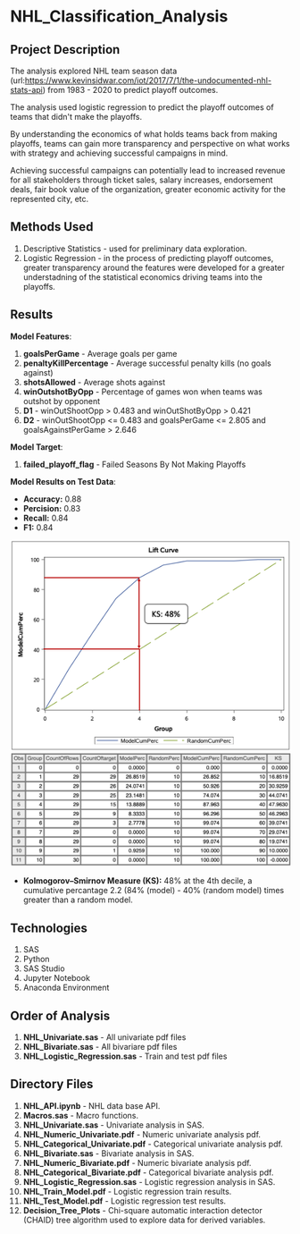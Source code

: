 # NHL_Classification_Analysis

## Project Description

The analysis explored NHL team season data (url:https://www.kevinsidwar.com/iot/2017/7/1/the-undocumented-nhl-stats-api) from 1983 - 2020 to predict playoff outcomes.

The analysis used logistic regression to predict the playoff outcomes of teams that didn't make the playoffs. 

By understanding the economics of what holds teams back from making playoffs, teams can gain more transparency and perspective on what works with strategy and achieving successful campaigns in mind.

Achieving successful campaigns can potentially lead to increased revenue for all stakeholders through ticket sales, salary increases, 
endorsement deals, fair book value of the organization, greater economic activity for the represented city, etc.  

## Methods Used

1) Descriptive Statistics - used for preliminary data exploration.
2) Logistic Regression - in the process of predicting playoff outcomes, greater transparency around the features were developed for a greater understadning of the statistical economics driving teams into the playoffs.

## Results 

**Model Features**:

1) **goalsPerGame** - Average goals per game
2) **penaltyKillPercentage** - Average successful penalty kills (no goals against)
3) **shotsAllowed** - Average shots against
4) **winOutshotByOpp** - Percentage of games won when teams was outshot by opponent
5) **D1** -  winOutShootOpp > 0.483 and winOutShotByOpp > 0.421
6) **D2** - winOutShootOpp <= 0.483 and goalsPerGame <= 2.805 and goalsAgainstPerGame > 2.646

**Model Target**:

1) **failed_playoff_flag** -  Failed Seasons By Not Making Playoffs

**Model Results on Test Data**:

* **Accuracy:** 0.88
* **Percision:** 0.83
* **Recall:** 0.84
* **F1:** 0.84

![](ReadMe_Images/Cap.png)
![](ReadMe_Images/Cap_Table.png)

* **Kolmogorov–Smirnov Measure (KS):** 48% at the 4th decile, a cumulative percantage 2.2 (84% (model) - 40% (random model) times greater than a random model.

## Technologies 

1) SAS 
2) Python
3) SAS Studio
4) Jupyter Notebook
5) Anaconda Environment

## Order of Analysis

1) **NHL_Univariate.sas** - All univariate pdf files
2) **NHL_Bivariate.sas** - All bivariare pdf files
3) **NHL_Logistic_Regression.sas** - Train and test pdf files

## Directory Files

1) **NHL_API.ipynb** - NHL data base API.
2) **Macros.sas** - Macro functions.
3) **NHL_Univariate.sas** - Univariate analysis in SAS.
4) **NHL_Numeric_Univariate.pdf** - Numeric univariate analysis pdf.
5) **NHL_Categorical_Univariate.pdf** - Categorical univariate analysis pdf.
6) **NHL_Bivariate.sas** - Bivariate analysis in SAS.
7) **NHL_Numeric_Bivariate.pdf** -  Numeric bivariate analysis pdf.
8) **NHL_Categorical_Bivariate.pdf** -  Categorical bivariate analysis pdf.
9) **NHL_Logistic_Regression.sas** - Logistic regression analysis in SAS.
10) **NHL_Train_Model.pdf** - Logistic regression train results.
11) **NHL_Test_Model.pdf** -  Logistic regression test results.
12) **Decision_Tree_Plots** - Chi-square automatic interaction detector (CHAID) tree algorithm used to explore data for derived variables.


